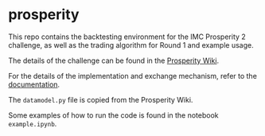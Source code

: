 # prosperity
This repo contains the backtesting environment for the IMC Prosperity 2 challenge, as well as the trading algorithm for Round 1 and example usage.

The details of the challenge can be found in the [Prosperity Wiki](https://imc-prosperity.notion.site/Prosperity-2-Wiki-fe650c0292ae4cdb94714a3f5aa74c85).

For the details of the implementation and exchange mechanism, refer to the [documentation](docs/Prosperity_backtester.pdf).

The `datamodel.py` file is copied from the Prosperity Wiki. 

Some examples of how to run the code is found in the notebook `example.ipynb`.
